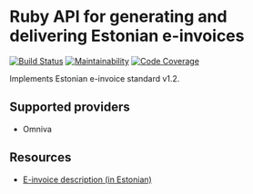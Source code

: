 # Ruby API for generating and delivering Estonian e-invoices

[![Build Status](https://travis-ci.org/internetee/e_invoice.svg?branch=master)](https://travis-ci.org/internetee/e_invoice)
[![Maintainability](https://qlty.sh/gh/internetee/projects/e_invoice/maintainability.svg)](https://qlty.sh/gh/internetee/projects/e_invoice)
[![Code Coverage](https://qlty.sh/gh/internetee/projects/e_invoice/coverage.svg)](https://qlty.sh/gh/internetee/projects/e_invoice)

Implements Estonian e-invoice standard v1.2.

## Supported providers
- Omniva

## Resources
- [E-invoice description (in Estonian)](https://www.pangaliit.ee/arveldused/e-arve)
